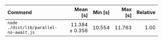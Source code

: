 | Command | Mean [s] | Min [s] | Max [s] | Relative |
|:---|---:|---:|---:|---:|
| `node ./dist/lib/parallel-no-await.js` | 11.384 ± 0.356 | 10.554 | 11.763 | 1.00 |
